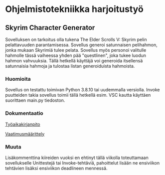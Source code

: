 # Ohjelmistotekniikka harjoitustyö
## Skyrim Character Generator

Sovelluksen on tarkoitus olla tukena The Elder Scrolls V: Skyrim pelin pelattavuuden parantamisessa. Sovellus generoi satunnaisen pelihahmon, jonka mukaan Skyrimiä tulee pelata. Sovellus myös personoi valitulle hahmolle tässä vaiheessa yhden pää "questlinen", joka tukee luodun hahmon vahvuuksia. Tällä hetkellä käyttäjä voi generoida itsellensä satunnaisia hahmoja ja tulostaa listan generoiduista hahmoista.

### Huomioita
Sovellus on testattu toimivan Python 3.8.10 tai uudemmalla versiolla. Invoke puutteiden takia sovellus toimii tällä hetkellä esim. VSC kautta käyttäen suorittaen main.py tiedoston.

### Dokumentaatio
[Työaikakirjanpito](https://github.com/sampsaol/ot-harjoitustyo/blob/7494ab5213f6d2eb892a2f86868066a86a321603/dokumentaatio/tyoaikakirjanpito.md)

[Vaatimusmäärittely](https://github.com/sampsaol/ot-harjoitustyo/blob/7494ab5213f6d2eb892a2f86868066a86a321603/dokumentaatio/vaatimusmaarittely.md)


### Muuta
Lisäkommenttina kiireiden vuoksi en ehtinyt tällä viikolla toteuttamaan sovellukselle Unittestejä tai Invoke-tehtäviä, pahoittelut lisään ne ensiviikon tehtävien lisäksi ensiviikon deadlineen mennessä.
